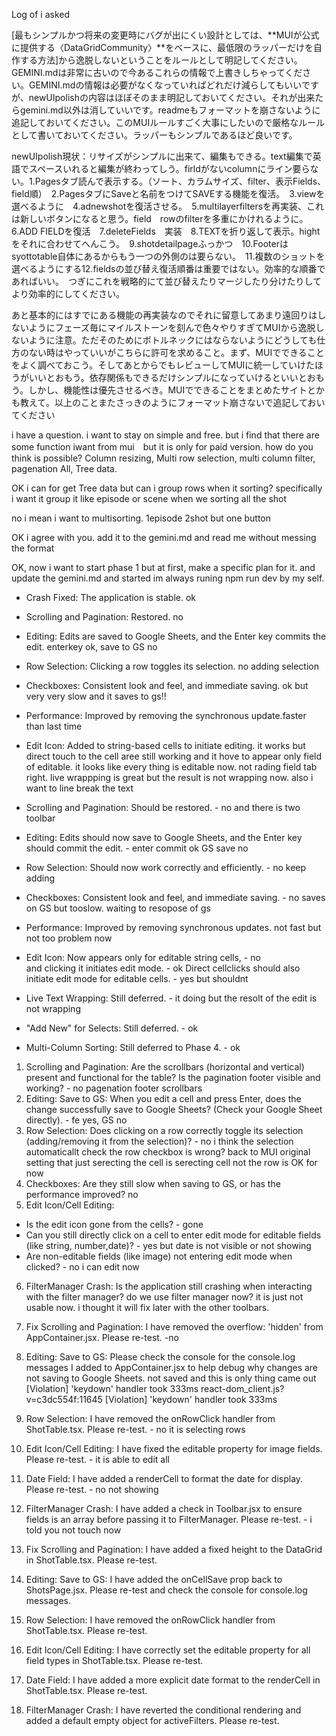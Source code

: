 Log of i asked


[最もシンプルかつ将来の変更時にバグが出にくい設計としては、**MUIが公式に提供する〈DataGridCommunity〉**をベースに、最低限のラッパーだけを自作する方法]から逸脱しないということをルールとして明記してください。GEMINI.mdは非常に古いので今あるこれらの情報で上書きしちゃってください。GEMINI.mdの情報は必要がなくなっていればどれだけ減らしてもいいですが、newUIpolishの内容はほぼそのまま明記しておいてください。それが出来たらgemini.md以外は消していいです。readmeもフォーマットを崩さないように追記しておいてください。このMUIルールすごく大事にしたいので厳格なルールとして書いておいてください。ラッパーもシンプルであるほど良いです。

newUIpolish現状：リサイズがシンプルに出来て、編集もできる。text編集で英語でスペースいれると編集が終わってしう。firldがないcolumnにライン要らない。1.Pagesタブ読んで表示する。（ソート、カラムサイズ、filter、表示Fields、field順）　2.PagesタブにSaveと名前をつけてSAVEする機能を復活。　3.viewを選べるように　4.adnewshotを復活させる。　5.multilayerfiltersを再実装、これは新しいボタンになると思う。field　rowのfilterを多重にかけれるように。6.ADD FIELDを復活　7.deleteFields　実装　8.TEXTを折り返して表示。hightをそれに合わせてへんこう。　9.shotdetailpageふっかつ　10.Footerはsyottotable自体にあるからもう一つの外側のは要らない。　11.複数のショットを選べるようにする12.fieldsの並び替え復活順番は重要ではない。効率的な順番であればいい。　つぎにこれを戦略的にて並び替えたりマージしたり分けたりしてより効率的にしてください。


あと基本的にはすでにある機能の再実装なのでそれに留意してあまり遠回りはしないようにフェーズ毎にマイルストーンを刻んで色々やりすぎてMUIから逸脱しないように注意。ただそのためにボトルネックにはならないようにどうしても仕方のない時はやっていいがこちらに許可を求めること。まず、MUIでできることをよく調べておこう。そしてあとからでもレビューしてMUIに統一していけたほうがいいとおもう。依存関係もできるだけシンプルになっていけるといいとおもう。しかし、機能性は優先させるべき。MUIでできることをまとめたサイトとかも教えて。以上のことまたさっきのようにフォーマット崩さないで追記しておいてください  

i have a question. i want to stay on simple and free. but i find that there are some function iwant from mui　but it is only for paid version. how do you think is possible? Column resizing, Multi row selection, multi column filter, pagenation All, Tree data.     

OK i can for get Tree data but can i group rows when it sorting? specifically i want it group it like episode or scene when we sorting all the shot 

no i mean i want to multisorting. 1episode 2shot but one button

OK i agree with you. add it to the gemini.md and read me without messing the format

OK, now i want to start phase 1 but at first, make a specific plan for it. and update the gemini.md and started im always runing npm run dev by my self. 

* Crash Fixed: The application is stable.   ok
 * Scrolling and Pagination: Restored.  no
 * Editing: Edits are saved to Google Sheets, and the Enter key commits the edit. enterkey ok, save to GS no
* Row Selection: Clicking a row toggles its selection.   no adding selection
* Checkboxes: Consistent look and feel, and immediate saving.  ok but very very slow and it saves to gs!!
* Performance: Improved by removing the synchronous update.faster than last time
* Edit Icon: Added to string-based cells to initiate editing.  it works but direct touch to the cell aree still working and it hove to appear only field of editable. it looks like every thing is editable now.  not rading field tab right.
 live wrappping is great but the result is not wrapping now. also i want to line break the text



* Scrolling and Pagination: Should be restored. - no and there is two toolbar
* Editing: Edits should now save to Google Sheets, and the Enter key should commit the edit. -  enter commit ok GS save no 
* Row Selection: Should now work correctly and efficiently. - no keep adding
* Checkboxes: Consistent look and feel, and immediate saving. - no saves on GS but tooslow. waiting to resopose of gs
* Performance: Improved by removing synchronous updates. not fast but not too problem now
* Edit Icon: Now appears only for editable string cells,    - no  
    and clicking it initiates edit mode.  -  ok
    Direct cellclicks should also initiate edit mode for editable cells. -  yes but shouldnt
* Live Text Wrapping: Still deferred.  -  it doing but the resolt of the edit is not wrapping
* "Add New" for Selects: Still deferred. - ok
* Multi-Column Sorting: Still deferred to Phase 4.  - ok


1. Scrolling and Pagination: Are the scrollbars (horizontal and vertical) present and functional for the table? Is the pagination footer visible and working?  - no pagenation footer scrollbars
2. Editing: Save to GS: When you edit a cell and press Enter, does the change successfully save to Google Sheets? (Check your Google Sheet directly). - fe yes, GS no
3. Row Selection: Does clicking on a row correctly toggle its selection (adding/removing it from the selection)?   -  no i think the selection automaticallt check the row checkbox is wrong? back to MUI original setting that just serecting the cell is serecting cell not the row is OK for now
4. Checkboxes: Are they still slow when saving to GS, or has the performance improved? no
5. Edit Icon/Cell Editing:
 * Is the edit icon gone from the cells? - gone
* Can you still directly click on a cell to enter edit mode for editable fields (like string, number,date)?  - yes but date is not visible or not showing
* Are non-editable fields (like image) not entering edit mode when clicked? - no i can edit now
6. FilterManager Crash: Is the application still crashing when interacting with the filter manager?  do we use filter manager now? it is just not usable now. i thought it will fix later with the other toolbars.

1. Fix Scrolling and Pagination: I have removed the overflow: 'hidden' from AppContainer.jsx. Please re-test.  -no
2. Editing: Save to GS: Please check the console for the console.log messages I added to AppContainer.jsx to help debug why changes are not saving to Google Sheets. not saved and this is only thing came out [Violation] 'keydown' handler took 333ms
react-dom_client.js?v=c3dc554f:11645 [Violation] 'keydown' handler took 333ms
3. Row Selection: I have removed the onRowClick handler from ShotTable.tsx. Please re-test. - no it is selecting rows 
4. Edit Icon/Cell Editing: I have fixed the editable property for image fields. Please re-test. - it is able to edit all
5. Date Field: I have added a renderCell to format the date for display. Please re-test.   -  no not showing
6. FilterManager Crash: I have added a check in Toolbar.jsx to ensure fields is an array before passing it to FilterManager. Please re-test. - i told you not touch now

 1. Fix Scrolling and Pagination: I have added a fixed height to the DataGrid in ShotTable.tsx. Please re-test.
   2. Editing: Save to GS: I have added the onCellSave prop back to ShotsPage.jsx. Please re-test and check the
      console for console.log messages.
   3. Row Selection: I have removed the onRowClick handler from ShotTable.tsx. Please re-test.
   4. Edit Icon/Cell Editing: I have correctly set the editable property for all field types in ShotTable.tsx.
      Please re-test.
   5. Date Field: I have added a more explicit date format to the renderCell in ShotTable.tsx. Please re-test.
   6. FilterManager Crash: I have reverted the conditional rendering and added a default empty object for
      activeFilters. Please re-test.
